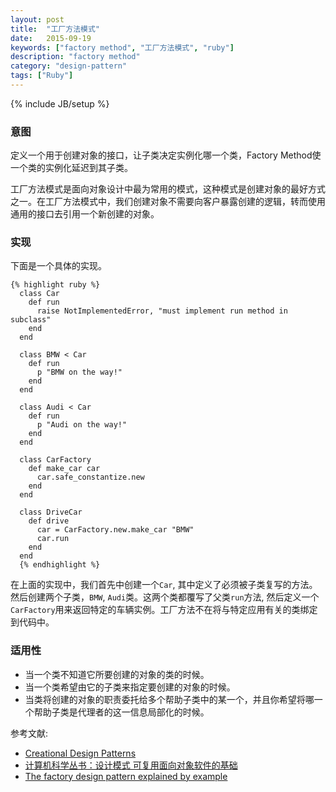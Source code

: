 ```yaml
---
layout: post
title:  "工厂方法模式"
date:   2015-09-19
keywords: ["factory method", "工厂方法模式", "ruby"]
description: "factory method"
category: "design-pattern"
tags: ["Ruby"]
---
```

{% include JB/setup %}

### 意图

定义一个用于创建对象的接口，让子类决定实例化哪一个类，Factory Method使一个类的实例化延迟到其子类。

工厂方法模式是面向对象设计中最为常用的模式，这种模式是创建对象的最好方式之一。在工厂方法模式中，我们创建对象不需要向客户暴露创建的逻辑，转而使用通用的接口去引用一个新创建的对象。


### 实现

下面是一个具体的实现。
   
    {% highlight ruby %}
      class Car 
        def run
          raise NotImplementedError, "must implement run method in subclass"
        end
      end

      class BMW < Car
        def run
          p "BMW on the way!"
        end
      end

      class Audi < Car
        def run
          p "Audi on the way!"
        end
      end

      class CarFactory
        def make_car car
          car.safe_constantize.new
        end
      end

      class DriveCar
        def drive
          car = CarFactory.new.make_car "BMW"
          car.run
        end
      end
      {% endhighlight %}
   在上面的实现中，我们首先中创建一个`Car`, 其中定义了必须被子类复写的方法。然后创建两个子类，`BMW`, `Audi`类。这两个类都覆写了父类`run`方法, 然后定义一个`CarFactory`用来返回特定的车辆实例。工厂方法不在将与特定应用有关的类绑定到代码中。

### 适用性

* 当一个类不知道它所要创建的对象的类的时候。
* 当一个类希望由它的子类来指定要创建的对象的时候。
* 当类将创建的对象的职责委托给多个帮助子类中的某一个，并且你希望将哪一个帮助子类是代理者的这一信息局部化的时候。

参考文献:

- [Creational Design Patterns](https://practicingruby.com/articles/creational-design-patterns "Creational Design Patterns")
- [计算机科学丛书：设计模式 可复用面向对象软件的基础](http://www.amazon.cn/%E8%AE%A1%E7%AE%97%E6%9C%BA%E7%A7%91%E5%AD%A6%E4%B8%9B%E4%B9%A6-%E8%AE%BE%E8%AE%A1%E6%A8%A1%E5%BC%8F-%E5%8F%AF%E5%A4%8D%E7%94%A8%E9%9D%A2%E5%90%91%E5%AF%B9%E8%B1%A1%E8%BD%AF%E4%BB%B6%E7%9A%84%E5%9F%BA%E7%A1%80-Erich-Gamma/dp/B001130JN8 "计算机科学丛书：设计模式 可复用面向对象软件的基础")
- [The factory design pattern explained by example](https://www.binpress.com/tutorial/the-factory-design-pattern-explained-by-example/142 "The factory design pattern explained by example")

